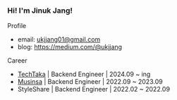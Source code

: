 ### Hi! I'm Jinuk Jang!

Profile
- email: ukjjang01@gmail.com
- blog: https://medium.com/@ukjjang

Career
- [TechTaka](https://www.argoport.com/) | Backend Engineer | 2024.09 ~ ing
- [Musinsa](https://www.musinsa.com) | Backend Engineer | 2022.09 ~ 2023.09
- StyleShare | Backend Engineer | 2022.02 ~ 2022.09
